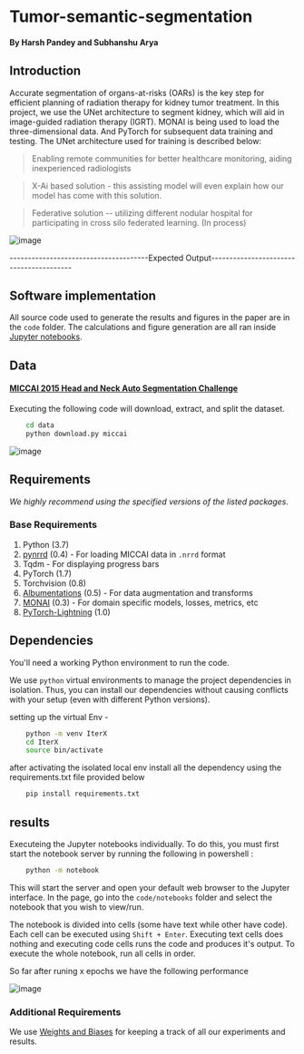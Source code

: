 # Tumor-semantic-segmentation

#### By Harsh Pandey and Subhanshu Arya

## Introduction
Accurate segmentation of organs-at-risks (OARs) is the key step for efficient planning of radiation therapy for kidney tumor treatment. In this project, we use the UNet architecture to segment kidney, which will aid in image-guided radiation therapy (IGRT). MONAI is being used to load the three-dimensional data. And PyTorch for subsequent data training and testing. The UNet architecture used for training is described below:

> Enabling remote communities for better healthcare monitoring, aiding inexperienced radiologists

> X-Ai based solution - this assisting model will even explain how our model has come with this solution.
 
> Federative solution -- utilizing different nodular hospital for participating in cross silo federated learning. (In process)

![image](https://github.com/harshp77/Tumor-semantic-segmentation/assets/76607486/1ffe8ba8-5abb-484a-882b-7a0401c5f6b2)


--------------------------------------Expected Output---------------------------------------- 


## Software implementation

All source code used to generate the results and figures in the paper are in
the `code` folder.
The calculations and figure generation are all ran inside
[Jupyter notebooks](http://jupyter.org/).


## Data

#### [MICCAI 2015 Head and Neck Auto Segmentation Challenge](http://www.imagenglab.com/wiki/mediawiki/index.php?title=2015_MICCAI_Challenge)

Executing the following code will download, extract, and split the dataset.

```bash
    cd data
    python download.py miccai
```

![image](https://user-images.githubusercontent.com/76607486/200163824-01b5d438-402b-41a3-9044-53cfb0771bb4.png)

## Requirements

*We highly recommend using the specified versions of the listed packages.*

### Base Requirements

1. Python (3.7)
2. [pynrrd](https://github.com/mhe/pynrrd) (0.4) - For loading MICCAI data in `.nrrd` format
3. Tqdm - For displaying progress bars
4. PyTorch (1.7)
5. Torchvision (0.8)
6. [Albumentations](https://github.com/albumentations-team/albumentations) (0.5) - For data augmentation and transforms
7. [MONAI](https://github.com/Project-MONAI/MONAI) (0.3) - For domain specific models, losses, metrics, etc
8. [PyTorch-Lightning](https://github.com/PyTorchLightning/pytorch-lightning) (1.0)

## Dependencies

You'll need a working Python environment to run the code.

We use `python` virtual environments to manage the project dependencies in
isolation.
Thus, you can install our dependencies without causing conflicts with your
setup (even with different Python versions).

setting up the virtual Env -

``` bash
    python -m venv IterX
    cd IterX
    source bin/activate
```
after activating the isolated local env install all the dependency using the requirements.txt file provided below

``` bash
    pip install requirements.txt
```


## results


Executeing the Jupyter notebooks individually.
To do this, you must first start the notebook server by running the following in powershell :

``` bash
    python -m notebook 
```

This will start the server and open your default web browser to the Jupyter
interface. In the page, go into the `code/notebooks` folder and select the
notebook that you wish to view/run.

The notebook is divided into cells (some have text while other have code).
Each cell can be executed using `Shift + Enter`.
Executing text cells does nothing and executing code cells runs the code
and produces it's output.
To execute the whole notebook, run all cells in order.


So far after runing x epochs we have the following performance

![image](https://user-images.githubusercontent.com/76607486/200165602-54f9f0da-fd80-4775-8f12-11f93327eb54.png)

### Additional Requirements

We use [Weights and Biases](https://github.com/wandb/client) for keeping a track of all our experiments and results.

